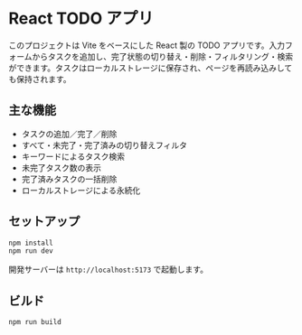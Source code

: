 # React TODO アプリ

このプロジェクトは Vite をベースにした React 製の TODO アプリです。入力フォームからタスクを追加し、完了状態の切り替え・削除・フィルタリング・検索ができます。タスクはローカルストレージに保存され、ページを再読み込みしても保持されます。

## 主な機能

- タスクの追加／完了／削除
- すべて・未完了・完了済みの切り替えフィルタ
- キーワードによるタスク検索
- 未完了タスク数の表示
- 完了済みタスクの一括削除
- ローカルストレージによる永続化

## セットアップ

```bash
npm install
npm run dev
```

開発サーバーは `http://localhost:5173` で起動します。

## ビルド

```bash
npm run build
```

